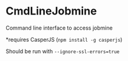 # CmdLineJobmine
Command line interface to access jobmine

\*requires CasperJS (`npm install -g casperjs`)

Should be run with `--ignore-ssl-errors=true`

